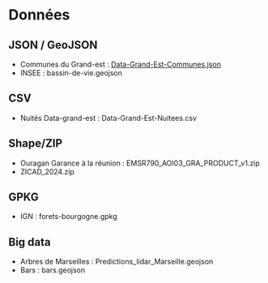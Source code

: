 # Données

## JSON / GeoJSON

* Communes du Grand-est : [Data-Grand-Est-Communes.json](https://raw.githubusercontent.com/IGNF/cartes.gouv.fr-editeur-carto/refs/heads/main/tests/data/Data-Grand-Est-Communes.json)
* INSEE : bassin-de-vie.geojson

## CSV

* Nuités Data-grand-est : Data-Grand-Est-Nuitees.csv

## Shape/ZIP

* Ouragan Garance à la réunion : EMSR790_AOI03_GRA_PRODUCT_v1.zip
* ZICAD_2024.zip

## GPKG

* IGN : forets-bourgogne.gpkg

## Big data

* Arbres de Marseilles : Predictions_lidar_Marseille.geojson
* Bars : bars.geojson
